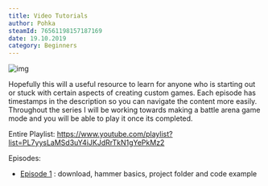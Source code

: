 ```yaml
---
title: Video Tutorials
author: Pohka
steamId: 76561198157187169
date: 19.10.2019
category: Beginners
---
```


![img](https://i.imgur.com/wLzYrUE.png)

 Hopefully this will a useful resource to learn for anyone who is starting out or stuck with certain aspects of creating custom games. 
 Each episode has timestamps in the description so you can navigate the content more easily.
 Throughout the series I will be working towards making a battle arena game mode and you will be able to play it once its completed.

Entire Playlist: https://www.youtube.com/playlist?list=PL7yysLaMSd3uY4iJKJdRrTkN1gYePkMz2

Episodes:
- [Episode 1](https://www.youtube.com/watch?v=kzj9yM_9zAw) : download, hammer basics, project folder and code example
